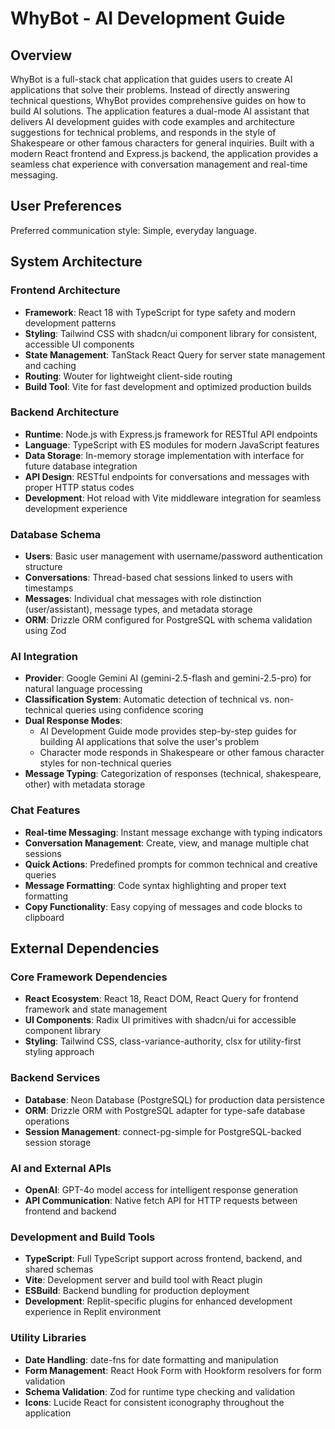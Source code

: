 # WhyBot - AI Development Guide

## Overview

WhyBot is a full-stack chat application that guides users to create AI applications that solve their problems. Instead of directly answering technical questions, WhyBot provides comprehensive guides on how to build AI solutions. The application features a dual-mode AI assistant that delivers AI development guides with code examples and architecture suggestions for technical problems, and responds in the style of Shakespeare or other famous characters for general inquiries. Built with a modern React frontend and Express.js backend, the application provides a seamless chat experience with conversation management and real-time messaging.

## User Preferences

Preferred communication style: Simple, everyday language.

## System Architecture

### Frontend Architecture
- **Framework**: React 18 with TypeScript for type safety and modern development patterns
- **Styling**: Tailwind CSS with shadcn/ui component library for consistent, accessible UI components
- **State Management**: TanStack React Query for server state management and caching
- **Routing**: Wouter for lightweight client-side routing
- **Build Tool**: Vite for fast development and optimized production builds

### Backend Architecture
- **Runtime**: Node.js with Express.js framework for RESTful API endpoints
- **Language**: TypeScript with ES modules for modern JavaScript features
- **Data Storage**: In-memory storage implementation with interface for future database integration
- **API Design**: RESTful endpoints for conversations and messages with proper HTTP status codes
- **Development**: Hot reload with Vite middleware integration for seamless development experience

### Database Schema
- **Users**: Basic user management with username/password authentication structure
- **Conversations**: Thread-based chat sessions linked to users with timestamps
- **Messages**: Individual chat messages with role distinction (user/assistant), message types, and metadata storage
- **ORM**: Drizzle ORM configured for PostgreSQL with schema validation using Zod

### AI Integration
- **Provider**: Google Gemini AI (gemini-2.5-flash and gemini-2.5-pro) for natural language processing
- **Classification System**: Automatic detection of technical vs. non-technical queries using confidence scoring
- **Dual Response Modes**: 
  - AI Development Guide mode provides step-by-step guides for building AI applications that solve the user's problem
  - Character mode responds in Shakespeare or other famous character styles for non-technical queries
- **Message Typing**: Categorization of responses (technical, shakespeare, other) with metadata storage

### Chat Features
- **Real-time Messaging**: Instant message exchange with typing indicators
- **Conversation Management**: Create, view, and manage multiple chat sessions
- **Quick Actions**: Predefined prompts for common technical and creative queries
- **Message Formatting**: Code syntax highlighting and proper text formatting
- **Copy Functionality**: Easy copying of messages and code blocks to clipboard

## External Dependencies

### Core Framework Dependencies
- **React Ecosystem**: React 18, React DOM, React Query for frontend framework and state management
- **UI Components**: Radix UI primitives with shadcn/ui for accessible component library
- **Styling**: Tailwind CSS, class-variance-authority, clsx for utility-first styling approach

### Backend Services
- **Database**: Neon Database (PostgreSQL) for production data persistence
- **ORM**: Drizzle ORM with PostgreSQL adapter for type-safe database operations
- **Session Management**: connect-pg-simple for PostgreSQL-backed session storage

### AI and External APIs
- **OpenAI**: GPT-4o model access for intelligent response generation
- **API Communication**: Native fetch API for HTTP requests between frontend and backend

### Development and Build Tools
- **TypeScript**: Full TypeScript support across frontend, backend, and shared schemas
- **Vite**: Development server and build tool with React plugin
- **ESBuild**: Backend bundling for production deployment
- **Development**: Replit-specific plugins for enhanced development experience in Replit environment

### Utility Libraries
- **Date Handling**: date-fns for date formatting and manipulation
- **Form Management**: React Hook Form with Hookform resolvers for form validation
- **Schema Validation**: Zod for runtime type checking and validation
- **Icons**: Lucide React for consistent iconography throughout the application
